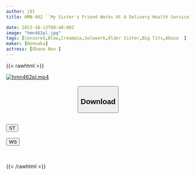 ```yaml
---
author: j91
title: HMN-462 ``My Sister's Friend Works At A Delivery Health Service Lol'' My Older Sister's Friend, A Well-rounded Person Who Had A Job Offer From A Major Company, Was Working At A Big-breasted Delivery Health Service, So In Exchange For Me, A NEET Who Dropped Out Of College, To Keep Quiet, She Made Me Contract To Use A Raw Creampie Meat Urinal. I Decided To Get It. Kohananon

date: 2023-10-13T00:40:00Z
image: "hmn462pl.jpg"
tags: [Censored,Blow,Creampie,Solowork,Older Sister,Big Tits,Abuse	]
maker: [Honnaka]
actress: [Ohana Non ]
---
```



{{< rawhtml >}}

<div class="video" data-videoid="VPG4wd1qDpI30a">
    <a href="javascript:;">
        <img src="https://my.j91.asia/posts/hmn462pl/hmn462pl.jpg" width="WIDTH" height="HEIGHT" alt="hmn462pl.mp4" loading="lazy">
    </a>
</div>

<script type="text/javascript" src="https://j91.asia/asset/on-demand-st.js"></script>

<br>
  <link rel="stylesheet" href="https://j91.asia/asset/bs5.css">
  
  <center>
  <button class="btn btn-primary" type="button" data-bs-toggle="collapse" data-bs-target=".multi-collapse" aria-expanded="false" aria-controls="multiCollapseExample1 multiCollapseExample2"><h2>Download</h2></button></center>
</p>
<div class="row">
  <div class="col">
    <div class="collapse multi-collapse" id="multiCollapseExample1">
      <div class="card card-body">
	      	      <br>
<div class="buttons">  
<a href="https://streamtape.to/v/VPG4wd1qDpI30a"><button class="btn-hover color-3"><i class="fa fa-download"></i> ST</button></a></div>
    </div>
  </div>
</div>
  <div class="col">
    <div class="collapse multi-collapse" id="multiCollapseExample2">
      <div class="card card-body">
	      <br>
<div class="buttons">
    <a href="https://wolfstream.tv/6v4jd77a1vcl"><button class="btn-hover color-9"><i class="fa fa-download"></i> WS</button></a></div>
<br><br>
      </div>
    </div>
  </div>
</div>

{{< /rawhtml >}}
